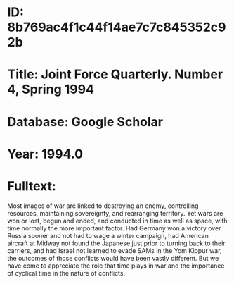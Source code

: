 # ID: 8b769ac4f1c44f14ae7c7c845352c92b
# Title: Joint Force Quarterly. Number 4, Spring 1994
# Database: Google Scholar
# Year: 1994.0
# Fulltext:
Most images of war are linked to destroying an enemy, controlling resources, maintaining sovereignty, and rearranging territory.
Yet wars are won or lost, begun and ended, and conducted in time as well as space, with time normally the more important factor.
Had Germany won a victory over Russia sooner and not had to wage a winter campaign, had American aircraft at Midway not found the Japanese just prior to turning back to their carriers, and had Israel not learned to evade SAMs in the Yom Kippur war, the outcomes of those conflicts would have been vastly different.
But  we have come to appreciate the role that time plays in war and the importance of cyclical time in the nature of conflicts.
